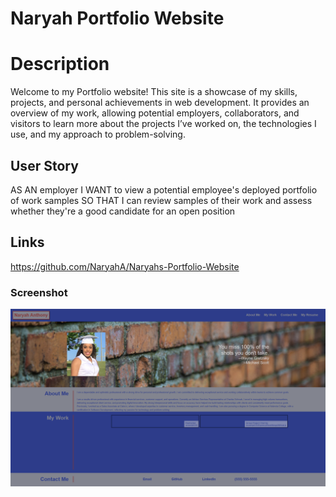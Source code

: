 # Naryah Portfolio Website 

# Description
Welcome to my Portfolio website! This site is a showcase of my skills, projects, and personal achievements in web development. It provides an overview of my work, allowing potential employers, collaborators, and visitors to learn more about the projects I’ve worked on, the technologies I use, and my approach to problem-solving.

## User Story
AS AN employer
I WANT to view a potential employee's deployed portfolio of work samples
SO THAT I can review samples of their work and assess whether they're a good candidate for an open position

## Links 
https://github.com/NaryahA/Naryahs-Portfolio-Website

### Screenshot 
![alt text](assets/images/NaryahPortfolioWebsiteScreenshot.png)